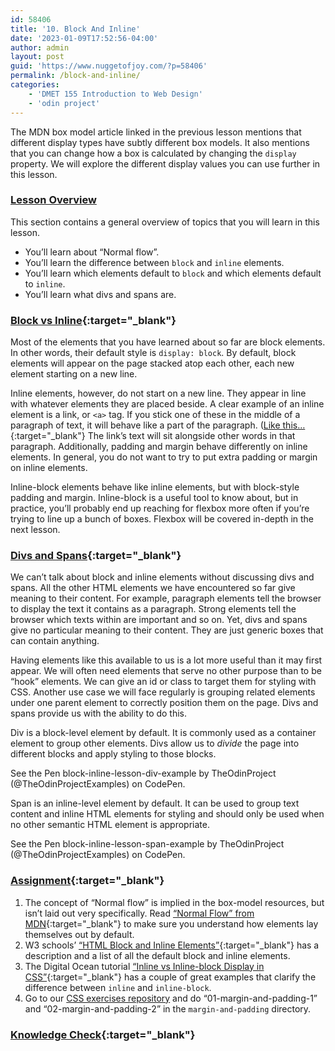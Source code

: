 ```yaml
---
id: 58406
title: '10. Block And Inline'
date: '2023-01-09T17:52:56-04:00'
author: admin
layout: post
guid: 'https://www.nuggetofjoy.com/?p=58406'
permalink: /block-and-inline/
categories:
    - 'DMET 155 Introduction to Web Design'
    - 'odin project'
---
```


The MDN box model article linked in the previous lesson mentions that different display types have subtly different box models. It also mentions that you can change how a box is calculated by changing the `display` property. We will explore the different display values you can use further in this lesson.

### [Lesson Overview](https://www.theodinproject.com/lessons/foundations-block-and-inline#lesson-overview)

This section contains a general overview of topics that you will learn in this lesson.

- You’ll learn about “Normal flow”.
- You’ll learn the difference between `block` and `inline` elements.
- You’ll learn which elements default to `block` and which elements default to `inline`.
- You’ll learn what divs and spans are.

### [Block vs Inline](https://www.theodinproject.com/lessons/foundations-block-and-inline#block-vs-inline){:target="_blank"}

Most of the elements that you have learned about so far are block elements. In other words, their default style is `display: block`. By default, block elements will appear on the page stacked atop each other, each new element starting on a new line.

Inline elements, however, do not start on a new line. They appear in line with whatever elements they are placed beside. A clear example of an inline element is a link, or `<a>` tag. If you stick one of these in the middle of a paragraph of text, it will behave like a part of the paragraph. ([Like this…](https://www.youtube.com/watch?v=dQw4w9WgXcQ){:target="_blank"} The link’s text will sit alongside other words in that paragraph. Additionally, padding and margin behave differently on inline elements. In general, you do not want to try to put extra padding or margin on inline elements.

Inline-block elements behave like inline elements, but with block-style padding and margin. Inline-block is a useful tool to know about, but in practice, you’ll probably end up reaching for flexbox more often if you’re trying to line up a bunch of boxes. Flexbox will be covered in-depth in the next lesson.

### [Divs and Spans](https://www.theodinproject.com/lessons/foundations-block-and-inline#divs-and-spans){:target="_blank"}

We can’t talk about block and inline elements without discussing divs and spans. All the other HTML elements we have encountered so far give meaning to their content. For example, paragraph elements tell the browser to display the text it contains as a paragraph. Strong elements tell the browser which texts within are important and so on. Yet, divs and spans give no particular meaning to their content. They are just generic boxes that can contain anything.

Having elements like this available to us is a lot more useful than it may first appear. We will often need elements that serve no other purpose than to be “hook” elements. We can give an id or class to target them for styling with CSS. Another use case we will face regularly is grouping related elements under one parent element to correctly position them on the page. Divs and spans provide us with the ability to do this.

Div is a block-level element by default. It is commonly used as a container element to group other elements. Divs allow us to *divide* the page into different blocks and apply styling to those blocks.

See the Pen block-inline-lesson-div-example by TheOdinProject (@TheOdinProjectExamples) on CodePen.

Span is an inline-level element by default. It can be used to group text content and inline HTML elements for styling and should only be used when no other semantic HTML element is appropriate.

See the Pen block-inline-lesson-span-example by TheOdinProject (@TheOdinProjectExamples) on CodePen.

### [Assignment](https://www.theodinproject.com/lessons/foundations-block-and-inline#assignment){:target="_blank"}

1. The concept of “Normal flow” is implied in the box-model resources, but isn’t laid out very specifically. Read [“Normal Flow” from MDN](https://developer.mozilla.org/en-US/docs/Learn/CSS/CSS_layout/Normal_Flow){:target="_blank"} to make sure you understand how elements lay themselves out by default.
2. W3 schools’ [“HTML Block and Inline Elements”](https://www.w3schools.com/html/html_blocks.asp){:target="_blank"} has a description and a list of all the default block and inline elements.
3. The Digital Ocean tutorial [“Inline vs Inline-block Display in CSS”](https://www.digitalocean.com/community/tutorials/css-display-inline-vs-inline-block){:target="_blank"} has a couple of great examples that clarify the difference between `inline` and `inline-block`.
4. Go to our [CSS exercises repository](https://github.com/TheOdinProject/css-exercises) and do “01-margin-and-padding-1” and “02-margin-and-padding-2” in the `margin-and-padding` directory.

### [Knowledge Check](https://www.theodinproject.com/lessons/foundations-block-and-inline#knowledge-check){:target="_blank"}